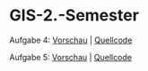 # GIS-2.-Semester

Aufgabe 4: <a href="https://freddygreve.github.io/GIS-2.-Semester/Aufgabe%204/index.html">Vorschau</a> | <a href="https://github.com/freddygreve/GIS-2.-Semester/tree/master/Aufgabe%204">Quellcode</a>


Aufgabe 5: <a href="https://freddygreve.github.io/GIS-2.-Semester/Aufgabe%205/index.html">Vorschau</a> | <a href="https://github.com/freddygreve/GIS-2.-Semester/tree/master/Aufgabe%205">Quellcode</a>
